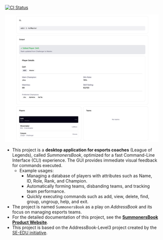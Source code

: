 [![CI Status](https://github.com/se-edu/addressbook-level3/workflows/Java%20CI/badge.svg)](https://github.com/se-edu/addressbook-level3/actions)

![Ui](docs/images/Ui.png)

* This project is a **desktop application for esports coaches** (League of Legends), called _SummonersBook_, optimized for a fast Command-Line Interface (CLI) experience. The GUI provides immediate visual feedback for commands executed.
  * Example usages:
    * Managing a database of players with attributes such as Name, ID, Role, Rank, and Champion.
    * Automatically forming teams, disbanding teams, and tracking team performance.
    * Quickly executing commands such as add, view, delete, find, group, ungroup, help, and exit.
* The project is named `SummonersBook` as a play on _AddressBook_ and its focus on managing esports teams.
* For the detailed documentation of this project, see the **[SummonersBook Product Website](#)**.
* This project is based on the AddressBook-Level3 project created by the [SE-EDU initiative](https://se-education.org).
